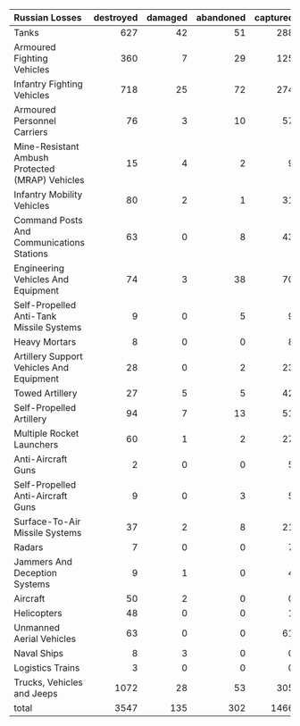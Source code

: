 | Russian Losses                                   |   destroyed |   damaged |   abandoned |   captured |   total |
|:-------------------------------------------------|------------:|----------:|------------:|-----------:|--------:|
| Tanks                                            |         627 |        42 |          51 |        288 |    1008 |
| Armoured Fighting Vehicles                       |         360 |         7 |          29 |        125 |     521 |
| Infantry Fighting Vehicles                       |         718 |        25 |          72 |        274 |    1089 |
| Armoured Personnel Carriers                      |          76 |         3 |          10 |         57 |     146 |
| Mine-Resistant Ambush Protected  (MRAP) Vehicles |          15 |         4 |           2 |          9 |      30 |
| Infantry Mobility Vehicles                       |          80 |         2 |           1 |         31 |     114 |
| Command Posts And Communications Stations        |          63 |         0 |           8 |         43 |     114 |
| Engineering Vehicles And Equipment               |          74 |         3 |          38 |         70 |     185 |
| Self-Propelled Anti-Tank Missile Systems         |           9 |         0 |           5 |          9 |      23 |
| Heavy Mortars                                    |           8 |         0 |           0 |          8 |      16 |
| Artillery Support Vehicles And Equipment         |          28 |         0 |           2 |         23 |      53 |
| Towed Artillery                                  |          27 |         5 |           5 |         42 |      79 |
| Self-Propelled Artillery                         |          94 |         7 |          13 |         51 |     165 |
| Multiple Rocket Launchers                        |          60 |         1 |           2 |         27 |      90 |
| Anti-Aircraft Guns                               |           2 |         0 |           0 |          5 |       7 |
| Self-Propelled Anti-Aircraft Guns                |           9 |         0 |           3 |          5 |      17 |
| Surface-To-Air Missile Systems                   |          37 |         2 |           8 |         21 |      68 |
| Radars                                           |           7 |         0 |           0 |          7 |      14 |
| Jammers And Deception Systems                    |           9 |         1 |           0 |          4 |      14 |
| Aircraft                                         |          50 |         2 |           0 |          0 |      52 |
| Helicopters                                      |          48 |         0 |           0 |          1 |      49 |
| Unmanned Aerial Vehicles                         |          63 |         0 |           0 |         61 |     124 |
| Naval Ships                                      |           8 |         3 |           0 |          0 |      11 |
| Logistics Trains                                 |           3 |         0 |           0 |          0 |       3 |
| Trucks, Vehicles and Jeeps                       |        1072 |        28 |          53 |        305 |    1458 |
| total                                            |        3547 |       135 |         302 |       1466 |    5450 |